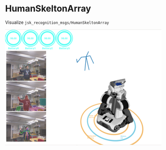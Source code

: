 # HumanSkeltonArray

Visualize `jsk_recognition_msgs/HumanSkeltonArray`

![](images/human_skelton_array.png)
